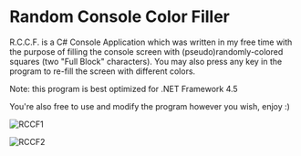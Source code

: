 # Random Console Color Filler

R.C.C.F. is a C# Console Application which was written in my free time with the purpose of filling the console screen with (pseudo)randomly-colored squares (two "Full Block" characters).
You may also press any key in the program to re-fill the screen with different colors.

Note: this program is best optimized for .NET Framework 4.5


You're also free to use and modify the program however you wish, enjoy :)

![RCCF1](https://user-images.githubusercontent.com/71328992/220692071-e00b1c92-21df-4bb2-a039-1da00ba8e7c8.png)

![RCCF2](https://user-images.githubusercontent.com/71328992/220692100-51cb959a-b858-470d-94a1-e753035bf35d.png)
